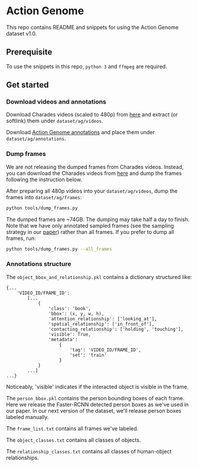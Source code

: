 # Action Genome
This repo contains README and snippets for using the Action Genome dataset v1.0.

## Prerequisite
To use the snippets in this repo, `python 3` and `ffmpeg` are required.

## Get started

### Download videos and annotations
Download Charades videos (scaled to 480p) from [here](https://prior.allenai.org/projects/charades) and extract (or softlink) them under `dataset/ag/videos`.

Download [Action Genome annotations](https://drive.google.com/drive/folders/1LGGPK_QgGbh9gH9SDFv_9LIhBliZbZys?usp=sharing) and place them under `dataset/ag/annotations`.

### Dump frames
We are not releasing the dumped frames from Charades videos. Instead, you can download the Charades videos from [here](https://prior.allenai.org/projects/charades) and dump the frames following the instruction below.

After preparing all 480p videos into your `dataset/ag/videos`, dump the frames into `dataset/ag/frames`:
```bash
python tools/dump_frames.py
```
The dumped frames are ~74GB. The dumping may take half a day to finish. Note that we have only annotated sampled frames (see the sampling strategy in our [paper](http://openaccess.thecvf.com/content_CVPR_2020/papers/Ji_Action_Genome_Actions_As_Compositions_of_Spatio-Temporal_Scene_Graphs_CVPR_2020_paper.pdf)) rather than all frames. If you prefer to dump all frames, run:
```bash
python tools/dump_frames.py --all_frames
```

### Annotations structure
The `object_bbox_and_relationship.pkl` contains a dictionary structured like:
```
{...
    'VIDEO_ID/FRAME_ID':
        [...
            {
                'class': 'book',
                'bbox': (x, y, w, h),
                'attention_relationship': ['looking_at'],
                'spatial_relationship': ['in_front_of'],
                'contacting_relationship': ['holding', 'touching'],
                'visible': True,
                'metadata': 
                    {
                        'tag': 'VIDEO_ID/FRAME_ID',
                        'set': 'train'
                    }
            }
        ...]
...}
```
Noticeably, 'visible' indicates if the interacted object is visible in the frame.

The `person_bbox.pkl` contains the person bounding boxes of each frame. Here we release the Faster-RCNN detected
person boxes as we've used in our paper. In our next version of the dataset, we'll release person boxes labeled 
manually.

The `frame_list.txt` contains all frames we've labeled.

The `object_classes.txt` contains all classes of objects.

The `relationship_classes.txt` contains all classes of human-object relationships. 
